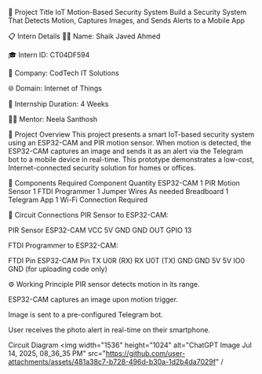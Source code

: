 🚀 Project Title
IoT Motion-Based Security System
Build a Security System That Detects Motion, Captures Images, and Sends Alerts to a Mobile App

📋 Intern Details
👨‍💼 Name: Shaik Javed Ahmed

🎓 Intern ID: CT04DF594

🏢 Company: CodTech IT Solutions

🌐 Domain: Internet of Things

📅 Internship Duration: 4 Weeks

🧑‍🏫 Mentor: Neela Santhosh

📌 Project Overview
This project presents a smart IoT-based security system using an ESP32-CAM and PIR motion sensor. When motion is detected, the ESP32-CAM captures an image and sends it as an alert via the Telegram bot to a mobile device in real-time. This prototype demonstrates a low-cost, Internet-connected security solution for homes or offices.

🔧 Components Required
Component	Quantity
ESP32-CAM	1
PIR Motion Sensor	1
FTDI Programmer	1
Jumper Wires	As needed
Breadboard	1
Telegram App	1
Wi-Fi Connection	Required

🧩 Circuit Connections
PIR Sensor to ESP32-CAM:

PIR Sensor	ESP32-CAM
VCC	5V
GND	GND
OUT	GPIO 13

FTDI Programmer to ESP32-CAM:

FTDI Pin	ESP32-CAM Pin
TX	U0R (RX)
RX	U0T (TX)
GND	GND
5V	5V
IO0	GND (for uploading code only)

⚙️ Working Principle
PIR sensor detects motion in its range.

ESP32-CAM captures an image upon motion trigger.

Image is sent to a pre-configured Telegram bot.

User receives the photo alert in real-time on their smartphone.


Circuit Diagram
 <img width="1536" height="1024" alt="ChatGPT Image Jul 14, 2025, 08_36_35 PM" src="https://github.com/user-attachments/assets/481a38c7-b728-496d-b30a-1d2b4da7029f" /
